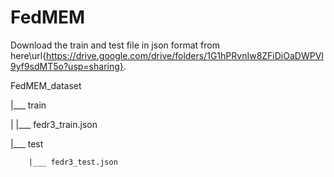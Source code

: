 # FedMEM


Download the train and test file in json format from here\url{https://drive.google.com/drive/folders/1G1hPRvnIw8ZFiDiOaDWPVI9yf9sdMT5o?usp=sharing}.

FedMEM_dataset

|___ train

|       |___ fedr3_train.json

|___ test

        |___ fedr3_test.json
